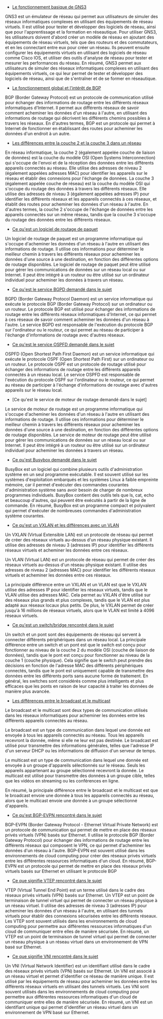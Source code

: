 - [Le fonctionnement basique de GNS3](https://openclassrooms.com/fr/courses/2581701-simulez-des-architectures-reseaux-avec-gns3/4823151-maitrisez-les-fonctionnalites-de-base-de-gns3)

GNS3 est un émulateur de réseau qui permet aux utilisateurs de simuler des réseaux informatiques complexes en utilisant des équipements de réseau virtuels. Il est utilisé pour tester et développer des logiciels de réseau, ainsi que pour l'apprentissage et la formation en réseautique.
Pour utiliser GNS3, les utilisateurs doivent d'abord créer un modèle de réseau en ajoutant des équipements de réseau virtuels, tels que des routeurs et des commutateurs, et en les connectant entre eux pour créer un réseau. Ils peuvent ensuite configurer les équipements virtuels en utilisant des logiciels de réseau comme Cisco IOS, et utiliser des outils d'analyse de réseau pour tester et mesurer les performances du réseau.
En résumé, GNS3 permet aux utilisateurs de simuler des réseaux informatiques complexes en utilisant des équipements virtuels, ce qui leur permet de tester et développer des logiciels de réseau, ainsi que de s'entraîner et de se former en réseautique.

- [Le fonctionnement global et l'intérêt de BGP](https://www.lemagit.fr/conseil/Tutoriel-BGP-Comprendre-le-protocole-de-routage-qui-fait-fonctionner-Internet-1-2)

BGP (Border Gateway Protocol) est un protocole de communication utilisé pour échanger des informations de routage entre les différents réseaux informatiques d'Internet. Il permet aux différents réseaux de savoir comment acheminer les données d'un réseau à l'autre, en utilisant des informations de routage qui décrivent les différents chemins possibles à travers les réseaux. En d'autres termes, BGP est un protocole qui permet à Internet de fonctionner en établissant des routes pour acheminer les données d'un endroit à un autre.

- [Les différences entre la couche 2 et la couche 3 dans un réseau](https://community.fs.com/fr/blog/layer-2-switch-vs-layer-3-switch-what-is-the-difference.html)	

En réseau informatique, la couche 2 (également appelée couche de liaison de données) est la couche du modèle OSI (Open Systems Interconnection) qui s'occupe de l'envoi et de la réception des données entre les différents appareils connectés au réseau. Elle utilise des adresses de niveau 2 (également appelées adresses MAC) pour identifier les appareils sur le réseau et établir des connexions pour l'échange de données.
La couche 3 (également appelée couche de réseau) est la couche du modèle OSI qui s'occupe du routage des données à travers les différents réseaux. Elle utilise des adresses de niveau 3 (également appelées adresses IP) pour identifier les différents réseaux et les appareils connectés à ces réseaux, et établit des routes pour acheminer les données d'un réseau à l'autre.
En d'autres termes, la couche 2 s'occupe de l'échange de données entre les appareils connectés sur un même réseau, tandis que la couche 3 s'occupe du routage des données entre les différents réseaux.

- [Ce qu'est un logiciel de routage de paquet](https://www.cloudflare.com/fr-fr/learning/network-layer/what-is-routing/)

Un logiciel de routage de paquet est un programme informatique qui s'occupe d'acheminer les données d'un réseau à l'autre en utilisant des informations de routage. Il utilise ces informations pour déterminer le meilleur chemin à travers les différents réseaux pour acheminer les données d'une source à une destination, en fonction des différentes options de routage disponibles. Le logiciel de routage de paquet peut être utilisé pour gérer les communications de données sur un réseau local ou sur Internet. Il peut être intégré à un routeur ou être utilisé sur un ordinateur individuel pour acheminer les données à travers un réseau.

- [Ce qu'est le service BGPD demandé dans le sujet](https://www.cloudflare.com/fr-fr/learning/security/glossary/what-is-bgp/)

BGPD (Border Gateway Protocol Daemon) est un service informatique qui exécute le protocole BGP (Border Gateway Protocol) sur un ordinateur ou un routeur. Le protocole BGP est utilisé pour échanger des informations de routage entre les différents réseaux informatiques d'Internet, ce qui permet à ces réseaux de savoir comment acheminer les données d'un réseau à l'autre. Le service BGPD est responsable de l'exécution du protocole BGP sur l'ordinateur ou le routeur, ce qui permet au réseau de participer à l'échange d'informations de routage avec d'autres réseaux.

- [Ce qu'est le service OSPFD demandé dans le sujet](https://fr.wikipedia.org/wiki/Open_Shortest_Path_First)

OSPFD (Open Shortest Path First Daemon) est un service informatique qui exécute le protocole OSPF (Open Shortest Path First) sur un ordinateur ou un routeur. Le protocole OSPF est un protocole de routage utilisé pour échanger des informations de routage entre les différents appareils connectés à un réseau local. Le service OSPFD est responsable de l'exécution du protocole OSPF sur l'ordinateur ou le routeur, ce qui permet au réseau de participer à l'échange d'informations de routage avec d'autres appareils sur le réseau local.

- [Ce qu'est le service de moteur de routage demandé dans le sujet]

Le service de moteur de routage est un programme informatique qui s'occupe d'acheminer les données d'un réseau à l'autre en utilisant des informations de routage. Il utilise ces informations pour déterminer le meilleur chemin à travers les différents réseaux pour acheminer les données d'une source à une destination, en fonction des différentes options de routage disponibles. Le service de moteur de routage peut être utilisé pour gérer les communications de données sur un réseau local ou sur Internet. Il peut être intégré à un routeur ou être utilisé sur un ordinateur individuel pour acheminer les données à travers un réseau.

- [Ce qu'est Busybox demandé dans le sujet](https://socratic.dev/quest-ce-que-busybox)

BusyBox est un logiciel qui combine plusieurs outils d'administration système en un seul programme exécutable. Il est souvent utilisé sur les systèmes d'exploitation embarqués et les systèmes Linux à faible empreinte mémoire, car il permet d'exécuter des commandes courantes d'administration système sans avoir besoin de charger de nombreux programmes individuels. BusyBox contient des outils tels que ls, cat, echo et beaucoup d'autres, qui peuvent être exécutés à partir de la ligne de commande. En résumé, BusyBox est un programme compact et polyvalent qui permet d'exécuter de nombreuses commandes d'administration système courantes.

- [Ce qu'est un VXLAN et les différences avec un VLAN](https://community.fs.com/fr/blog/qinq-vs-vlan-vs-vxlan.html)

Un VXLAN (Virtual Extensible LAN) est un protocole de réseau qui permet de créer des réseaux virtuels au-dessus d'un réseau physique existant. Il utilise des adresses de niveau 3 (adresses IP) pour identifier les différents réseaux virtuels et acheminer les données entre ces réseaux.

Un VLAN (Virtual LAN) est un protocole de réseau qui permet de créer des réseaux virtuels au-dessus d'un réseau physique existant. Il utilise des adresses de niveau 2 (adresses MAC) pour identifier les différents réseaux virtuels et acheminer les données entre ces réseaux.

La principale différence entre un VXLAN et un VLAN est que le VXLAN utilise des adresses IP pour identifier les réseaux virtuels, tandis que le VLAN utilise des adresses MAC. Cela permet au VXLAN d'être utilisé sur des réseaux plus grands et plus complexes, tandis que le VLAN est plus adapté aux réseaux locaux plus petits. De plus, le VXLAN permet de créer jusqu'à 16 millions de réseaux virtuels, alors que le VLAN est limité à 4096 réseaux virtuels.

- [Ce qu'est un switch/bridge rencontré dans le sujet](https://www.echosdunet.net/dossiers/switch-ou-routeur#:~:text=Le%20switch%20et%20le%20routeur%20se%20ressemblent%2C%20en%20ce%20qu,d'un%20m%C3%AAme%20r%C3%A9seau%20Ethernet.)

Un switch et un pont sont des équipements de réseau qui servent à connecter différents périphériques dans un réseau local. La principale différence entre un switch et un pont est que le switch est conçu pour fonctionner au niveau de la couche 2 du modèle OSI (couche de liaison de données), tandis que le pont est conçu pour fonctionner au niveau de la couche 1 (couche physique). Cela signifie que le switch peut prendre des décisions en fonction de l'adresse MAC des différents périphériques connectés, tandis que le pont est uniquement capable de transmettre des données entre les différents ports sans aucune forme de traitement. En général, les switches sont considérés comme plus intelligents et plus efficaces que les ponts en raison de leur capacité à traiter les données de manière plus avancée.

- [Les différences entre le broadcast et le multicast](https://waytolearnx.com/2018/07/difference-entre-broadcast-et-multicast.html#:~:text=La%20principale%20diff%C3%A9rence%20entre%20le,d%C3%A9livr%C3%A9%20uniquement%20aux%20destinataires%20pr%C3%A9vus.)

Le broadcast et le multicast sont deux types de communication utilisés dans les réseaux informatiques pour acheminer les données entre les différents appareils connectés au réseau.

Le broadcast est un type de communication dans lequel une donnée est envoyée à tous les appareils connectés au réseau. Tous les appareils recevront la donnée, même si elle ne leur est pas destinée. Le broadcast est utilisé pour transmettre des informations générales, telles que l'adresse IP d'un serveur DHCP ou les informations de diffusion d'un serveur de temps.

Le multicast est un type de communication dans lequel une donnée est envoyée à un groupe d'appareils sélectionnés sur le réseau. Seuls les appareils appartenant au groupe sélectionné recevront la donnée. Le multicast est utilisé pour transmettre des données à un groupe cible, telles que les vidéos en streaming ou les conférences en ligne.

En résumé, la principale différence entre le broadcast et le multicast est que le broadcast envoie une donnée à tous les appareils connectés au réseau, alors que le multicast envoie une donnée à un groupe sélectionné d'appareils.


- [Ce qu'est BGP-EVPN rencontré dans le sujet](https://vincent.bernat.ch/fr/blog/2017-vxlan-bgp-evpn)

BGP-EVPN (Border Gateway Protocol - Ethernet Virtual Private Network) est un protocole de communication qui permet de mettre en place des réseaux privés virtuels (VPN) basés sur Ethernet. Il utilise le protocole BGP (Border Gateway Protocol) pour échanger des informations de routage entre les différents réseaux qui composent le VPN, ce qui permet d'acheminer les données d'un réseau à l'autre. BGP-EVPN est souvent utilisé dans les environnements de cloud computing pour créer des réseaux privés virtuels entre les différentes ressources informatiques d'un cloud. En résumé, BGP-EVPN est un protocole qui permet de mettre en place des réseaux privés virtuels basés sur Ethernet en utilisant le protocole BGP


- [Ce que signifie VTEP rencontré dans le sujet](https://blog.wescale.fr/les-reseaux-doverlay-principes-et-fonctionnement)

VTEP (Virtual Tunnel End Point) est un terme utilisé dans le cadre des réseaux privés virtuels (VPN) basés sur Ethernet. Un VTEP est un point de terminaison de tunnel virtuel qui permet de connecter un réseau physique à un réseau virtuel. Il utilise des adresses de niveau 3 (adresses IP) pour acheminer les données d'un réseau à l'autre, en utilisant des tunnels virtuels pour établir des connexions sécurisées entre les différents réseaux. Les VTEP sont souvent utilisés dans les environnements de cloud computing pour permettre aux différentes ressources informatiques d'un cloud de communiquer entre elles de manière sécurisée. En résumé, un VTEP est un point de terminaison de tunnel virtuel qui permet de connecter un réseau physique à un réseau virtuel dans un environnement de VPN basé sur Ethernet.

- [Ce que signifie VNI rencontré dans le sujet](https://www.ciscopress.com/articles/article.asp?p=2999385&seqNum=3#:~:text=A%20virtual%20network%20identifier%20(VNI,are%20from%204096%20to%2016%2C777%2C215.))

Un VNI (Virtual Network Identifier) est un identifiant utilisé dans le cadre des réseaux privés virtuels (VPN) basés sur Ethernet. Un VNI est associé à un réseau virtuel et permet d'identifier ce réseau de manière unique. Il est utilisé par les équipements de réseau pour acheminer les données entre les différents réseaux virtuels en utilisant des tunnels virtuels. Les VNI sont souvent utilisés dans les environnements de cloud computing pour permettre aux différentes ressources informatiques d'un cloud de communiquer entre elles de manière sécurisée. En résumé, un VNI est un identifiant unique qui permet d'identifier un réseau virtuel dans un environnement de VPN basé sur Ethernet.

